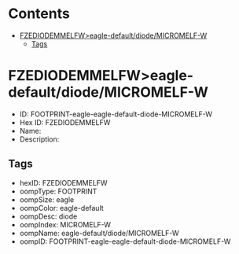 



Contents
========

* [FZEDIODEMMELFW>eagle-default/diode/MICROMELF-W](#fzediodemmelfweagle-defaultdiodemicromelf-w)
	* [Tags](#tags)

# FZEDIODEMMELFW>eagle-default/diode/MICROMELF-W

- ID: FOOTPRINT-eagle-eagle-default-diode-MICROMELF-W
- Hex ID: FZEDIODEMMELFW
- Name: 
- Description: 

## Tags

- hexID: FZEDIODEMMELFW
- oompType: FOOTPRINT
- oompSize: eagle
- oompColor: eagle-default
- oompDesc: diode
- oompIndex: MICROMELF-W
- oompName: eagle-default/diode/MICROMELF-W
- oompID: FOOTPRINT-eagle-eagle-default-diode-MICROMELF-W
